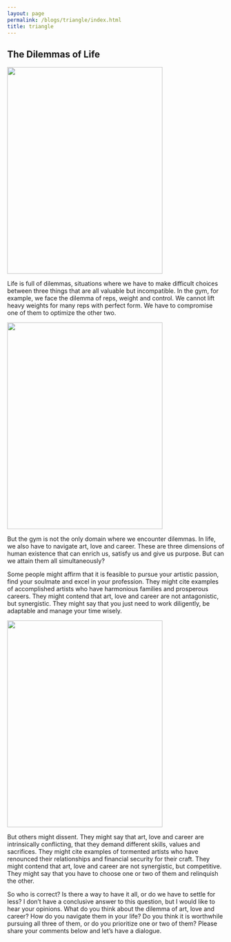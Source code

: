 ```yaml
---
layout: page
permalink: /blogs/triangle/index.html
title: triangle
---
```


## The Dilemmas of Life

<img src="https://apollohong.github.io/images/pic1.jpg" width="360" height="480">

Life is full of dilemmas, situations where we have to make difficult choices between three things that are all valuable but incompatible. In the gym, for example, we face the dilemma of reps, weight and control. We cannot lift heavy weights for many reps with perfect form. We have to compromise one of them to optimize the other two.

<img src="https://apollohong.github.io/images/triangle_fitness.png" width="360" height="480">

But the gym is not the only domain where we encounter dilemmas. In life, we also have to navigate art, love and career. These are three dimensions of human existence that can enrich us, satisfy us and give us purpose. But can we attain them all simultaneously?

Some people might affirm that it is feasible to pursue your artistic passion, find your soulmate and excel in your profession. They might cite examples of accomplished artists who have harmonious families and prosperous careers. They might contend that art, love and career are not antagonistic, but synergistic. They might say that you just need to work diligently, be adaptable and manage your time wisely.

<img src="https://apollohong.github.io/images/triangle_life.png" width="360" height="480">

But others might dissent. They might say that art, love and career are intrinsically conflicting, that they demand different skills, values and sacrifices. They might cite examples of tormented artists who have renounced their relationships and financial security for their craft. They might contend that art, love and career are not synergistic, but competitive. They might say that you have to choose one or two of them and relinquish the other.

So who is correct? Is there a way to have it all, or do we have to settle for less? I don’t have a conclusive answer to this question, but I would like to hear your opinions. What do you think about the dilemma of art, love and career? How do you navigate them in your life? Do you think it is worthwhile pursuing all three of them, or do you prioritize one or two of them? Please share your comments below and let’s have a dialogue. 





